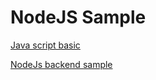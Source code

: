# NodeJS Sample

[Java script basic](./js-basic/Readme.md)

[NodeJs backend sample](./sample-api/README.md)
